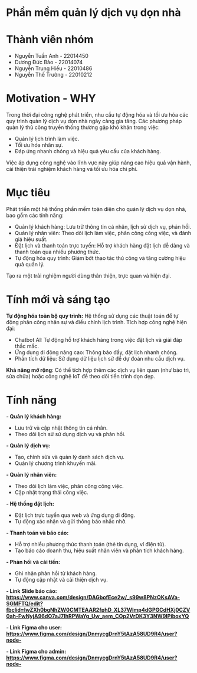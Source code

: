 # Phần mềm quản lý dịch vụ dọn nhà

# Thành viên nhóm
- Nguyễn Tuấn Anh - 22014450
- Dương Đức Bảo - 22014074
- Nguyễn Trung Hiếu - 22010486
- Nguyễn Thế Trường - 22010212

# Motivation - WHY
Trong thời đại công nghệ phát triển, nhu cầu tự động hóa và tối ưu hóa các quy trình quản lý dịch vụ dọn nhà ngày càng gia tăng.
Các phương pháp quản lý thủ công truyền thống thường gặp khó khăn trong việc:
- Quản lý lịch trình làm việc.
- Tối ưu hóa nhân sự.
- Đáp ứng nhanh chóng và hiệu quả yêu cầu của khách hàng.

Việc áp dụng công nghệ vào lĩnh vực này giúp nâng cao hiệu quả vận hành, cải thiện trải nghiệm khách hàng và tối ưu hóa chi phí.

# Mục tiêu

Phát triển một hệ thống phần mềm toàn diện cho quản lý dịch vụ dọn nhà, bao gồm các tính năng:
- Quản lý khách hàng: Lưu trữ thông tin cá nhân, lịch sử dịch vụ, phản hồi.
- Quản lý nhân viên: Theo dõi lịch làm việc, phân công công việc, và đánh giá hiệu suất.
- Đặt lịch và thanh toán trực tuyến: Hỗ trợ khách hàng đặt lịch dễ dàng và thanh toán qua nhiều phương thức.
- Tự động hóa quy trình: Giảm bớt thao tác thủ công và tăng cường hiệu quả quản lý.

Tạo ra một trải nghiệm người dùng thân thiện, trực quan và hiện đại.

# Tính mới và sáng tạo

**Tự động hóa toàn bộ quy trình:** Hệ thống sử dụng các thuật toán để tự động phân công nhân sự và điều chỉnh lịch trình.
Tích hợp công nghệ hiện đại:
- Chatbot AI: Tự động hỗ trợ khách hàng trong việc đặt lịch và giải đáp thắc mắc.
- Ứng dụng di động nâng cao: Thông báo đẩy, đặt lịch nhanh chóng.
- Phân tích dữ liệu: Sử dụng dữ liệu lịch sử để dự đoán nhu cầu dịch vụ.

**Khả năng mở rộng**: Có thể tích hợp thêm các dịch vụ liên quan (như bảo trì, sửa chữa) hoặc công nghệ IoT để theo dõi tiến trình dọn dẹp.

# Tính năng 

**- Quản lý khách hàng:**
- Lưu trữ và cập nhật thông tin cá nhân.
- Theo dõi lịch sử sử dụng dịch vụ và phản hồi.

**- Quản lý dịch vụ:**
- Tạo, chỉnh sửa và quản lý danh sách dịch vụ.
- Quản lý chương trình khuyến mãi.

**- Quản lý nhân viên:**
- Theo dõi lịch làm việc, phân công công việc.
- Cập nhật trạng thái công việc.

**- Hệ thống đặt lịch:**
- Đặt lịch trực tuyến qua web và ứng dụng di động.
- Tự động xác nhận và gửi thông báo nhắc nhở.

**- Thanh toán và báo cáo:**
- Hỗ trợ nhiều phương thức thanh toán (thẻ tín dụng, ví điện tử).
- Tạo báo cáo doanh thu, hiệu suất nhân viên và phân tích khách hàng.

**- Phản hồi và cải tiến:**
- Ghi nhận phản hồi từ khách hàng.
- Tự động cập nhật và cải thiện dịch vụ.

**- Link Slide báo cáo: https://www.canva.com/design/DAGbofEce2w/_s99w8PNzOKsAVa-SGMFTQ/edit?fbclid=IwZXh0bgNhZW0CMTEAAR2fphD_XL37Wlmp4dGPGCdHXj0CZV0ah-FwNyjA96dO7aJ7IhRPWaYg_Uw_aem_COp2VrDK3Y3NW9lPiboxYQ**

**- Link Figma cho user: https://www.figma.com/design/DnmycgDrnY5tAzA58UD9R4/user?node-**

**- Link Figma cho admin: https://www.figma.com/design/DnmycgDrnY5tAzA58UD9R4/user?node-**
